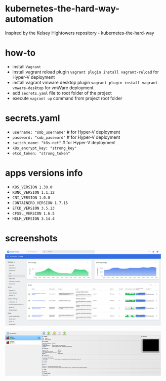 # kubernetes-the-hard-way-automation
Inspired by the Kelsey Hightowers repository - kubernetes-the-hard-way

# how-to
* install `Vagrant`
* install vagrant reload plugin `vagrant plugin install vagrant-reload` for Hyper-V deployment
* install vagrant vmware desktop plugin `vagrant plugin install vagrant-vmware-desktop` for vmWare deployment
* add `secrets.yaml` file to root folder of the project
* execute `vagrant up` command from project root folder

# secrets.yaml
* `username: "smb_username"`        # for Hyper-V deployment
* `password: "smb_password"`        # for Hyper-V deployment
* `switch_name: "k8s-net"`          # for Hyper-V deployment
* `k8s_encrypt_key: "strong_key"`
* `etcd_token: "strong_token"`

# apps versions info
* `K8S_VERSION 1.30.0`
* `RUNC_VERSION 1.1.12`
* `CNI_VERSION 1.0.0`
* `CONTAINERD_VERSION 1.7.15`
* `ETCD_VERSION 3.5.13`
* `CFSSL_VERSION 1.6.5`
* `HELM_VERSION 3.14.4`

# screenshots
![k8s-dashboard](./docs/screenshots/01_dashboard.png)

![k8s-virtua-lbox](./docs/screenshots/02_virtua-lbox.png)  
